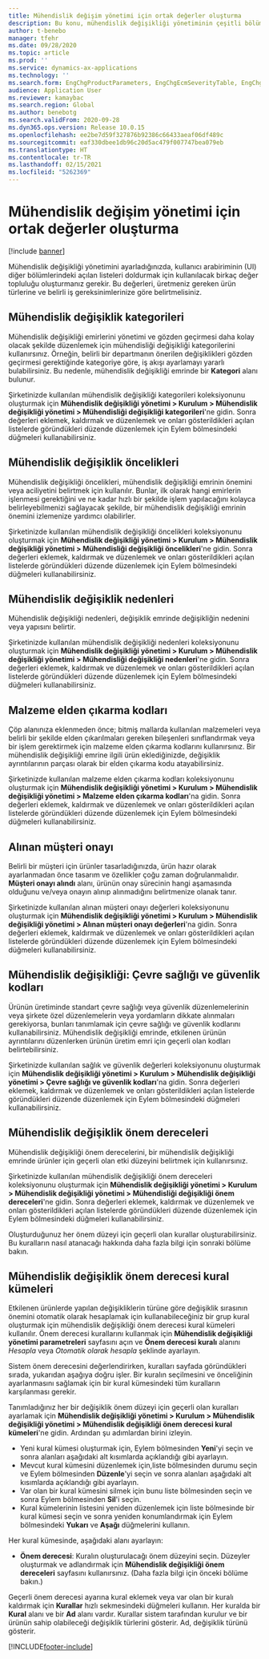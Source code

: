 ```yaml
---
title: Mühendislik değişim yönetimi için ortak değerler oluşturma
description: Bu konu, mühendislik değişikliği yönetiminin çeşitli bölümlerindeki parametreler için kullanılan ortak değerlerin nasıl kurulacağını açıklar.
author: t-benebo
manager: tfehr
ms.date: 09/28/2020
ms.topic: article
ms.prod: ''
ms.service: dynamics-ax-applications
ms.technology: ''
ms.search.form: EngChgProductParameters, EngChgEcmSeverityTable, EngChgEcmSeverityRuleSet, EngChgEcmSeverityLookup,EngChgEcmSeverityChart,EngChgEcmRequestSeverityChart,EngChgEcmPriorityTable, EngChgEcmPriorityLookup, EngChgEcmPriorityChart, EngChgEcmMaterialDisposition, EngChgEcmEH
audience: Application User
ms.reviewer: kamaybac
ms.search.region: Global
ms.author: benebotg
ms.search.validFrom: 2020-09-28
ms.dyn365.ops.version: Release 10.0.15
ms.openlocfilehash: ee2be7d59f327876b92386c66433aeaf06df489c
ms.sourcegitcommit: eaf330dbee1db96c20d5ac479f007747bea079eb
ms.translationtype: HT
ms.contentlocale: tr-TR
ms.lasthandoff: 02/15/2021
ms.locfileid: "5262369"
---
```

# <a name="establish-common-values-for-engineering-change-management"></a>Mühendislik değişim yönetimi için ortak değerler oluşturma

[!include [banner](../includes/banner.md)]

Mühendislik değişikliği yönetimini ayarladığınızda, kullanıcı arabiriminin (UI) diğer bölümlerindeki açılan listeleri doldurmak için kullanılacak birkaç değer topluluğu oluşturmanız gerekir. Bu değerleri, üretmeniz gereken ürün türlerine ve belirli iş gereksinimlerinize göre belirtmelisiniz.

## <a name="engineering-change-categories"></a>Mühendislik değişiklik kategorileri

Mühendislik değişikliği emirlerini yönetimi ve gözden geçirmesi daha kolay olacak şekilde düzenlemek için mühendisliği değişikliği kategorilerini kullanırsınız. Örneğin, belirli bir departmanın önerilen değişiklikleri gözden geçirmesi gerektiğinde kategoriye göre, iş akışı ayarlamayı yararlı bulabilirsiniz. Bu nedenle, mühendislik değişikliği emrinde bir **Kategori** alanı bulunur.

Şirketinizde kullanılan mühendislik değişikliği kategorileri koleksiyonunu oluşturmak için **Mühendislik değişikliği yönetimi \> Kurulum \> Mühendislik değişikliği yönetimi \> Mühendisliği değişikliği kategorileri**'ne gidin. Sonra değerleri eklemek, kaldırmak ve düzenlemek ve onları gösterildikleri açılan listelerde göründükleri düzende düzenlemek için Eylem bölmesindeki düğmeleri kullanabilirsiniz.

## <a name="engineering-change-priorities"></a>Mühendislik değişiklik öncelikleri

Mühendislik değişikliği öncelikleri, mühendislik değişikliği emrinin önemini veya aciliyetini belirtmek için kullanılır. Bunlar, ilk olarak hangi emirlerin işlenmesi gerektiğini ve ne kadar hızlı bir şekilde işlem yapılacağını kolayca belirleyebilmenizi sağlayacak şekilde, bir mühendislik değişikliği emrinin önemini izlemenize yardımcı olabilirler.

Şirketinizde kullanılan mühendislik değişikliği öncelikleri koleksiyonunu oluşturmak için **Mühendislik değişikliği yönetimi \> Kurulum \> Mühendislik değişikliği yönetimi \> Mühendisliği değişikliği öncelikleri**'ne gidin. Sonra değerleri eklemek, kaldırmak ve düzenlemek ve onları gösterildikleri açılan listelerde göründükleri düzende düzenlemek için Eylem bölmesindeki düğmeleri kullanabilirsiniz.

## <a name="engineering-change-reasons"></a>Mühendislik değişiklik nedenleri

Mühendislik değişikliği nedenleri, değişiklik emrinde değişikliğin nedenini veya yapısını belirtir.

Şirketinizde kullanılan mühendislik değişikliği nedenleri koleksiyonunu oluşturmak için **Mühendislik değişikliği yönetimi \> Kurulum \> Mühendislik değişikliği yönetimi \> Mühendisliği değişikliği nedenleri**'ne gidin. Sonra değerleri eklemek, kaldırmak ve düzenlemek ve onları gösterildikleri açılan listelerde göründükleri düzende düzenlemek için Eylem bölmesindeki düğmeleri kullanabilirsiniz.

## <a name="material-disposal-codes"></a>Malzeme elden çıkarma kodları

Çöp alanınıza eklenmeden önce; bitmiş mallarda kullanılan malzemeleri veya belirli bir şekilde elden çıkarılmaları gereken bileşenleri sınıflandırmak veya bir işlem gerektirmek için malzeme elden çıkarma kodlarını kullanırsınız. Bir mühendislik değişikliği emrine ilgili ürün eklediğinizde, değişiklik ayrıntılarının parçası olarak bir elden çıkarma kodu atayabilirsiniz.

Şirketinizde kullanılan malzeme elden çıkarma kodları koleksiyonunu oluşturmak için **Mühendislik değişikliği yönetimi \> Kurulum \> Mühendislik değişikliği yönetimi \> Malzeme elden çıkarma kodları**'na gidin. Sonra değerleri eklemek, kaldırmak ve düzenlemek ve onları gösterildikleri açılan listelerde göründükleri düzende düzenlemek için Eylem bölmesindeki düğmeleri kullanabilirsiniz.

## <a name="received-customer-approval"></a>Alınan müşteri onayı

Belirli bir müşteri için ürünler tasarladığınızda, ürün hazır olarak ayarlanmadan önce tasarım ve özellikler çoğu zaman doğrulanmalıdır. **Müşteri onayı alındı** alanı, ürünün onay sürecinin hangi aşamasında olduğunu ve/veya onayın alınıp alınmadığını belirtmenize olanak tanır.

Şirketinizde kullanılan alınan müşteri onayı değerleri koleksiyonunu oluşturmak için **Mühendislik değişikliği yönetimi \> Kurulum \> Mühendislik değişikliği yönetimi \> Alınan müşteri onayı değerleri**'na gidin. Sonra değerleri eklemek, kaldırmak ve düzenlemek ve onları gösterildikleri açılan listelerde göründükleri düzende düzenlemek için Eylem bölmesindeki düğmeleri kullanabilirsiniz.

## <a name="engineering-change--environmental-health-and-safety-codes"></a>Mühendislik değişikliği: Çevre sağlığı ve güvenlik kodları

Ürünün üretiminde standart çevre sağlığı veya güvenlik düzenlemelerinin veya şirkete özel düzenlemelerin veya yordamların dikkate alınmaları gerekiyorsa, bunları tanımlamak için çevre sağlığı ve güvenlik kodlarını kullanabilirsiniz. Mühendislik değişikliği emrinde, etkilenen ürünün ayrıntılarını düzenlerken ürünün üretim emri için geçerli olan kodları belirtebilirsiniz.

Şirketinizde kullanılan sağlık ve güvenlik değerleri koleksiyonunu oluşturmak için **Mühendislik değişikliği yönetimi \> Kurulum \> Mühendislik değişikliği yönetimi \> Çevre sağlığı ve güvenlik kodları**'na gidin. Sonra değerleri eklemek, kaldırmak ve düzenlemek ve onları gösterildikleri açılan listelerde göründükleri düzende düzenlemek için Eylem bölmesindeki düğmeleri kullanabilirsiniz.

## <a name="engineering-change-severities"></a>Mühendislik değişiklik önem dereceleri

Mühendislik değişikliği önem derecelerini, bir mühendislik değişikliği emrinde ürünler için geçerli olan etki düzeyini belirtmek için kullanırsınız.

Şirketinizde kullanılan mühendislik değişikliği önem dereceleri koleksiyonunu oluşturmak için **Mühendislik değişikliği yönetimi \> Kurulum \> Mühendislik değişikliği yönetimi \> Mühendisliği değişikliği önem dereceleri**'ne gidin. Sonra değerleri eklemek, kaldırmak ve düzenlemek ve onları gösterildikleri açılan listelerde göründükleri düzende düzenlemek için Eylem bölmesindeki düğmeleri kullanabilirsiniz.

Oluşturduğunuz her önem düzeyi için geçerli olan kurallar oluşturabilirsiniz. Bu kuralların nasıl atanacağı hakkında daha fazla bilgi için sonraki bölüme bakın.

## <a name="engineering-change-severity-rule-sets"></a>Mühendislik değişiklik önem derecesi kural kümeleri

Etkilenen ürünlerde yapılan değişikliklerin türüne göre değişiklik sırasının önemini otomatik olarak hesaplamak için kullanabileceğiniz bir grup kural oluşturmak için mühendislik değişikliği önem derecesi kural kümeleri kullanılır. Önem derecesi kurallarını kullanmak için **Mühendislik değişikliği yönetimi parametreleri** sayfasını açın ve **Önem derecesi kuralı** alanını *Hesapla* veya *Otomatik olarak hesapla* şeklinde ayarlayın.

Sistem önem derecesini değerlendirirken, kuralları sayfada göründükleri sırada, yukarıdan aşağıya doğru işler. Bir kuralın seçilmesini ve önceliğinin ayarlanmasını sağlamak için bir kural kümesindeki tüm kuralların karşılanması gerekir.

Tanımladığınız her bir değişiklik önem düzeyi için geçerli olan kuralları ayarlamak için **Mühendislik değişikliği yönetimi \> Kurulum \> Mühendislik değişikliği yönetimi \> Mühendislik değişikliği önem derecesi kural kümeleri**'ne gidin. Ardından şu adımlardan birini izleyin.

- Yeni kural kümesi oluşturmak için, Eylem bölmesinden **Yeni**'yi seçin ve sonra alanları aşağıdaki alt kısımlarda açıklandığı gibi ayarlayın.
- Mevcut kural kümesini düzenlemek için,liste bölmesinden durumu seçin ve Eylem bölmesinden **Düzenle**'yi seçin ve sonra alanları aşağıdaki alt kısımlarda açıklandığı gibi ayarlayın.
- Var olan bir kural kümesini silmek için bunu liste bölmesinden seçin ve sonra Eylem bölmesinden **Sil**'i seçin.
- Kural kümelerinin listesini yeniden düzenlemek için liste bölmesinde bir kural kümesi seçin ve sonra yeniden konumlandırmak için Eylem bölmesindeki **Yukarı** ve **Aşağı** düğmelerini kullanın.

Her kural kümesinde, aşağıdaki alanı ayarlayın:

- **Önem derecesi**: Kuralın oluşturulacağı önem düzeyini seçin. Düzeyler oluşturmak ve adlandırmak için **Mühendislik değişikliği önem dereceleri** sayfasını kullanırsınız. (Daha fazla bilgi için önceki bölüme bakın.)

Geçerli önem derecesi ayarına kural eklemek veya var olan bir kuralı kaldırmak için **Kurallar** hızlı sekmesindeki düğmeleri kullanın. Her kuralda bir **Kural** alanı ve bir **Ad** alanı vardır. Kurallar sistem tarafından kurulur ve bir ürünün sahip olabileceği değişiklik türlerini gösterir. Ad, değişiklik türünü gösterir.


[!INCLUDE[footer-include](../../includes/footer-banner.md)]